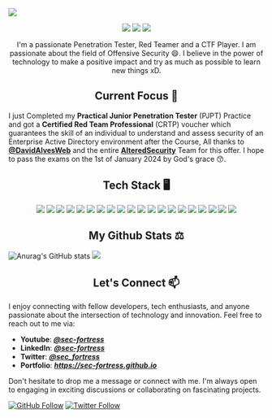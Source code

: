 <!--  https://ritik307.github.io/portfolio/  -->
<p align="center">
 
</p align="center">
<img src="https://i.imgur.com/b9CAAxE.png" />

<p align="center">
 
 <img src="https://badges.pufler.dev/visits/sec-fortress/sec-fortress"/> 
 <!-- <img src="https://badges.pufler.dev/years/ritik307"/> -->
 <img src="https://badges.pufler.dev/repos/sec-fortress"/>
 <img src="https://badges.pufler.dev/commits/monthly/sec-fortress" />

</p>


<p align="center">
I'm a passionate Penetration Tester, Red Teamer and a CTF Player. I am passionate about the field of Offensive Security 😄. I believe in the power of technology to make a positive impact and try as much as possible to learn new things xD.
</p>


<h2 align="center">Current Focus 🔭</h2>

<!-- I'm currently focusing on my **PJPT prep, offsec Labs and scripting**, where I aim to pass the exams(PJPT), not just pass but learn from it well enough and putting it to practice thereby boosting my skills in solving real world problems in areas like [**Active Directory, Linux and Windows exploitation, VAPT ........**]. I'm excited about pushing the boundaries and learning new things in this field. Feel free to explore my repositories to see what I'm up to! -->

I just Completed my **Practical Junior Penetration Tester** (PJPT) Practice and got a **Certified Red Team Professional** (CRTP) voucher which guarantees the skill of an individual to understand and assess security of an Enterprise Active Directory environment after the Course, All thanks to **[@DavidAlvesWeb](https://twitter.com/DavidAlvesWeb)** and the entire **[AlteredSecurity](@https://twitter.com/AlteredSecurity)** Team for this offer. I hope to pass the exams on the 1st of January 2024 by God's grace 😙.



<h2 align="center">Tech Stack 🖥️</h2>


<p align="center">
<img src="https://img.shields.io/badge/python-3670A0?style=for-the-badge&logo=python&logoColor=ffdd54">
<img src="https://img.shields.io/badge/Linux-FCC624?style=for-the-badge&logo=linux&logoColor=black">
<img src="https://img.shields.io/badge/XFCE-%232284F2.svg?style=for-the-badge&logo=xfce&logoColor=white">
<img src="https://img.shields.io/badge/sqlite-%2307405e.svg?style=for-the-badge&logo=sqlite&logoColor=white">
<img src="https://img.shields.io/badge/shell_script-%23121011.svg?style=for-the-badge&logo=gnu-bash&logoColor=white">
<img src="https://img.shields.io/badge/Debian-D70A53?style=for-the-badge&logo=debian&logoColor=white">
<img src="https://img.shields.io/badge/Ubuntu-E95420?style=for-the-badge&logo=ubuntu&logoColor=white">
<img src="https://img.shields.io/badge/Kali-268BEE?style=for-the-badge&logo=kalilinux&logoColor=white">
<img src="https://img.shields.io/badge/Android-3DDC84?style=for-the-badge&logo=android&logoColor=white">
<img src="https://img.shields.io/badge/apache-%23D42029.svg?style=for-the-badge&logo=apache&logoColor=white">
<img src="https://img.shields.io/badge/markdown-%23000000.svg?style=for-the-badge&logo=markdown&logoColor=white">
<img src="https://img.shields.io/badge/Tor-7D4698?style=for-the-badge&logo=Tor-Browser&logoColor=white">
<img src="https://img.shields.io/badge/Obsidian-%23483699.svg?style=for-the-badge&logo=obsidian&logoColor=white">
<img src="https://img.shields.io/badge/pycharm-143?style=for-the-badge&logo=pycharm&logoColor=black&color=black&labelColor=green">
<img src="https://img.shields.io/badge/VIM-%2311AB00.svg?style=for-the-badge&logo=vim&logoColor=white">
<img src="https://img.shields.io/badge/Discord-%235865F2.svg?style=for-the-badge&logo=discord&logoColor=white">
<img src="https://img.shields.io/badge/YouTube-%23FF0000.svg?style=for-the-badge&logo=YouTube&logoColor=white">
<img src="https://img.shields.io/badge/linkedin-%230077B5.svg?style=for-the-badge&logo=linkedin&logoColor=white">
<img src="https://img.shields.io/badge/Pinterest-%23E60023.svg?style=for-the-badge&logo=Pinterest&logoColor=white">
<img src="https://img.shields.io/badge/LibreOffice-%2318A303?style=for-the-badge&logo=LibreOffice&logoColor=white">
</p>



<h2 align="center">My Github Stats ⚖️</h2>

![Anurag's GitHub stats](https://github-readme-stats.vercel.app/api?username=sec-fortress&show_icons=true&theme=radical)
![](https://github-readme-streak-stats.herokuapp.com/?user=sec-fortress&theme=radical&hide_border=false)<br/>




<h2 align="center">Let's Connect 📫</h2>

I enjoy connecting with fellow developers, tech enthusiasts, and anyone passionate about the intersection of technology and innovation. Feel free to reach out to me via:

- **Youtube**: ***[@sec-fortress](https://youtube.com/@sec-fortress)*** 
- **LinkedIn**: ***[@sec-fortress](https://www.linkedin.com/in/sci-sec)***
- **Twitter**: ***[@sec_fortress](https://twitter.com/sec_fortress)***
- **Portfolio**: ***https://sec-fortress.github.io***


Don't hesitate to drop me a message or connect with me. I'm always open to engaging in exciting discussions or collaborating on fascinating projects.

[![GitHub Follow](https://img.shields.io/github/followers/sec-fortress?style=social)](https://github.com/sec-fortress)
[![Twitter Follow](https://img.shields.io/twitter/follow/sec_fortress?style=social)](https://twitter.com/sec_fortress)
